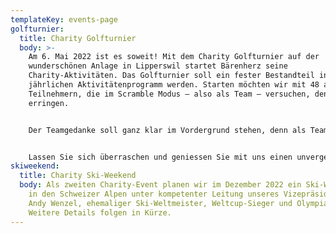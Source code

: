 ```yaml
---
templateKey: events-page
golfturnier:
  title: Charity Golfturnier
  body: >-
    Am 6. Mai 2022 ist es soweit! Mit dem Charity Golfturnier auf der
    wunderschönen Anlage in Lipperswil startet Bärenherz seine
    Charity-Aktivitäten. Das Golfturnier soll ein fester Bestandteil in unserem
    jährlichen Aktivitätenprogramm werden. Starten möchten wir mit 48 aktiven
    Teilnehmern, die im Scramble Modus – also als Team – versuchen, den Sieg zu
    erringen. 


    Der Teamgedanke soll ganz klar im Vordergrund stehen, denn als Team wollen alle Teilnehmer eines erreichen: Die Unterstützung unseres Projektes und damit die Hilfe für diejenigen, die es wirklich notwendig benötigen. Aber auch der Spass wird an diesem Tag sicher nicht zu kurz kommen. Nach dem standesgemässen Empfang am 1. Abschlag erwartet die Teilnehmer eine Runde auf einem der schönsten Golfplätze der Bodensee-Region. Für die entsprechende Zwischenverpflegung wird ebenso gesorgt, wie für einen or dentlichen Empfang nach der Runde. Am Abend steht das grosse Galadinner auf dem Programm, bei dem neben einer hochkarätigen Tombola auch aussergewöhnliche Objekte zur Versteigerung kommen. 


    Lassen Sie sich überraschen und geniessen Sie mit uns einen unvergessenen Tag. Für uns selbst, aber auch für diejenigen, denen der Erlös des Turniers zu Gute kommt. Weitere Details, das Programm und das Anmeldeformular stehen voraussichtlich Ende Januar 2022 hier zur Verfügung. Wir freuen uns auf Sie!
skiweekend:
  title: Charity Ski-Weekend
  body: Als zweiten Charity-Event planen wir im Dezember 2022 ein Ski-Wochenende
    in den Schweizer Alpen unter kompetenter Leitung unseres Vizepräsidenten
    Andy Wenzel, ehemaliger Ski-Weltmeister, Weltcup-Sieger und Olympiazweiter.
    Weitere Details folgen in Kürze.
---
```

